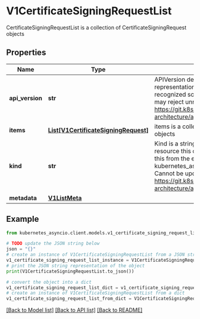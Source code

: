 # V1CertificateSigningRequestList

CertificateSigningRequestList is a collection of CertificateSigningRequest objects

## Properties

Name | Type | Description | Notes
------------ | ------------- | ------------- | -------------
**api_version** | **str** | APIVersion defines the versioned schema of this representation of an object. Servers should convert recognized schemas to the latest internal value, and may reject unrecognized values. More info: https://git.k8s.io/community/contributors/devel/sig-architecture/api-conventions.md#resources | [optional] 
**items** | [**List[V1CertificateSigningRequest]**](V1CertificateSigningRequest.md) | items is a collection of CertificateSigningRequest objects | 
**kind** | **str** | Kind is a string value representing the REST resource this object represents. Servers may infer this from the endpoint the kubernetes_asyncio.client submits requests to. Cannot be updated. In CamelCase. More info: https://git.k8s.io/community/contributors/devel/sig-architecture/api-conventions.md#types-kinds | [optional] 
**metadata** | [**V1ListMeta**](V1ListMeta.md) |  | [optional] 

## Example

```python
from kubernetes_asyncio.client.models.v1_certificate_signing_request_list import V1CertificateSigningRequestList

# TODO update the JSON string below
json = "{}"
# create an instance of V1CertificateSigningRequestList from a JSON string
v1_certificate_signing_request_list_instance = V1CertificateSigningRequestList.from_json(json)
# print the JSON string representation of the object
print(V1CertificateSigningRequestList.to_json())

# convert the object into a dict
v1_certificate_signing_request_list_dict = v1_certificate_signing_request_list_instance.to_dict()
# create an instance of V1CertificateSigningRequestList from a dict
v1_certificate_signing_request_list_from_dict = V1CertificateSigningRequestList.from_dict(v1_certificate_signing_request_list_dict)
```
[[Back to Model list]](../README.md#documentation-for-models) [[Back to API list]](../README.md#documentation-for-api-endpoints) [[Back to README]](../README.md)


